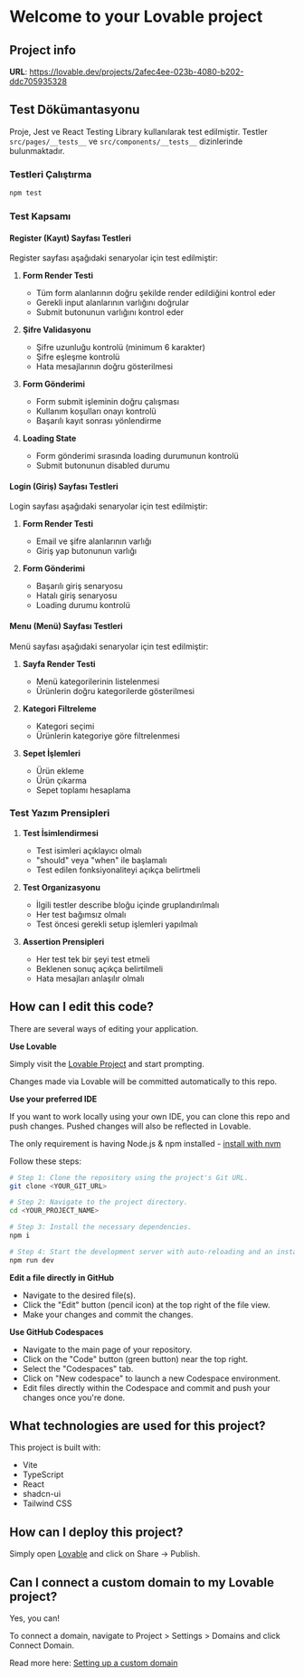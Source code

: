 # Welcome to your Lovable project

## Project info

**URL**: https://lovable.dev/projects/2afec4ee-023b-4080-b202-ddc705935328

## Test Dökümantasyonu

Proje, Jest ve React Testing Library kullanılarak test edilmiştir. Testler `src/pages/__tests__` ve `src/components/__tests__` dizinlerinde bulunmaktadır.

### Testleri Çalıştırma

```sh
npm test
```

### Test Kapsamı

#### Register (Kayıt) Sayfası Testleri

Register sayfası aşağıdaki senaryolar için test edilmiştir:

1. **Form Render Testi**

   - Tüm form alanlarının doğru şekilde render edildiğini kontrol eder
   - Gerekli input alanlarının varlığını doğrular
   - Submit butonunun varlığını kontrol eder

2. **Şifre Validasyonu**

   - Şifre uzunluğu kontrolü (minimum 6 karakter)
   - Şifre eşleşme kontrolü
   - Hata mesajlarının doğru gösterilmesi

3. **Form Gönderimi**

   - Form submit işleminin doğru çalışması
   - Kullanım koşulları onayı kontrolü
   - Başarılı kayıt sonrası yönlendirme

4. **Loading State**
   - Form gönderimi sırasında loading durumunun kontrolü
   - Submit butonunun disabled durumu

#### Login (Giriş) Sayfası Testleri

Login sayfası aşağıdaki senaryolar için test edilmiştir:

1. **Form Render Testi**

   - Email ve şifre alanlarının varlığı
   - Giriş yap butonunun varlığı

2. **Form Gönderimi**
   - Başarılı giriş senaryosu
   - Hatalı giriş senaryosu
   - Loading durumu kontrolü

#### Menu (Menü) Sayfası Testleri

Menü sayfası aşağıdaki senaryolar için test edilmiştir:

1. **Sayfa Render Testi**

   - Menü kategorilerinin listelenmesi
   - Ürünlerin doğru kategorilerde gösterilmesi

2. **Kategori Filtreleme**

   - Kategori seçimi
   - Ürünlerin kategoriye göre filtrelenmesi

3. **Sepet İşlemleri**
   - Ürün ekleme
   - Ürün çıkarma
   - Sepet toplamı hesaplama

### Test Yazım Prensipleri

1. **Test İsimlendirmesi**

   - Test isimleri açıklayıcı olmalı
   - "should" veya "when" ile başlamalı
   - Test edilen fonksiyonaliteyi açıkça belirtmeli

2. **Test Organizasyonu**

   - İlgili testler describe bloğu içinde gruplandırılmalı
   - Her test bağımsız olmalı
   - Test öncesi gerekli setup işlemleri yapılmalı

3. **Assertion Prensipleri**
   - Her test tek bir şeyi test etmeli
   - Beklenen sonuç açıkça belirtilmeli
   - Hata mesajları anlaşılır olmalı

## How can I edit this code?

There are several ways of editing your application.

**Use Lovable**

Simply visit the [Lovable Project](https://lovable.dev/projects/2afec4ee-023b-4080-b202-ddc705935328) and start prompting.

Changes made via Lovable will be committed automatically to this repo.

**Use your preferred IDE**

If you want to work locally using your own IDE, you can clone this repo and push changes. Pushed changes will also be reflected in Lovable.

The only requirement is having Node.js & npm installed - [install with nvm](https://github.com/nvm-sh/nvm#installing-and-updating)

Follow these steps:

```sh
# Step 1: Clone the repository using the project's Git URL.
git clone <YOUR_GIT_URL>

# Step 2: Navigate to the project directory.
cd <YOUR_PROJECT_NAME>

# Step 3: Install the necessary dependencies.
npm i

# Step 4: Start the development server with auto-reloading and an instant preview.
npm run dev
```

**Edit a file directly in GitHub**

- Navigate to the desired file(s).
- Click the "Edit" button (pencil icon) at the top right of the file view.
- Make your changes and commit the changes.

**Use GitHub Codespaces**

- Navigate to the main page of your repository.
- Click on the "Code" button (green button) near the top right.
- Select the "Codespaces" tab.
- Click on "New codespace" to launch a new Codespace environment.
- Edit files directly within the Codespace and commit and push your changes once you're done.

## What technologies are used for this project?

This project is built with:

- Vite
- TypeScript
- React
- shadcn-ui
- Tailwind CSS

## How can I deploy this project?

Simply open [Lovable](https://lovable.dev/projects/2afec4ee-023b-4080-b202-ddc705935328) and click on Share -> Publish.

## Can I connect a custom domain to my Lovable project?

Yes, you can!

To connect a domain, navigate to Project > Settings > Domains and click Connect Domain.

Read more here: [Setting up a custom domain](https://docs.lovable.dev/tips-tricks/custom-domain#step-by-step-guide)
